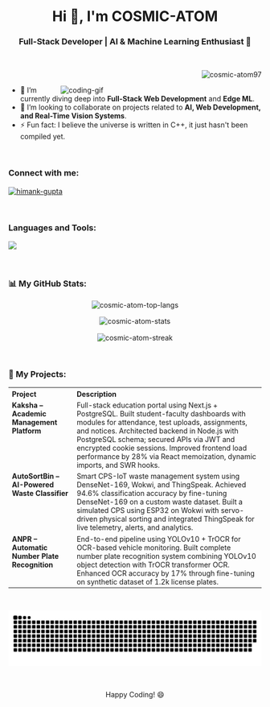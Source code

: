 <h1 align="center">Hi 👋, I'm COSMIC-ATOM</h1>
<h3 align="center">Full-Stack Developer | AI & Machine Learning Enthusiast 🚀</h3>

<br>

<p align="right"> <img src="https://komarev.com/ghpvc/?username=COSMIC-ATOM97&label=Profile%20views&color=0e75b6&style=flat"
    alt="cosmic-atom97" /> 
  </p>

<p><img align="right" width="400" src="https://cdn.dribbble.com/users/1162077/screenshots/3848914/media/761745a348c130b07833c358958864df.gif" alt="coding-gif" /></p>

- 🌱 I’m currently diving deep into **Full-Stack Web Development** and **Edge ML**.
- 👯 I’m looking to collaborate on projects related to **AI, Web Development, and Real-Time Vision Systems**.
- ⚡ Fun fact: I believe the universe is written in C++, it just hasn't been compiled yet.

<br>

<h3 align="left">Connect with me:</h3>
<p align="left">
  <a href="https://www.linkedin.com/in/himank-gupta-a77443283/" target="blank"><img align="center"
      src="https://raw.githubusercontent.com/rahuldkjain/github-profile-readme-generator/master/src/images/icons/Social/linked-in-alt.svg"
      alt="himank-gupta" height="30" width="40" /></a>
</p>

<br>

<h3 align="left">Languages and Tools:</h3>
<p align="left">
  <a href="https://skillicons.dev">
    <img src="https://skillicons.dev/icons?i=cpp,python,js,ts,java,sql,git,postman,linux,nextjs,react,nodejs,mongodb,postgres" />
  </a>
</p>

<br>

<h3 align="left">📊 My GitHub Stats:</h3>
<p align="center">
  <img align="center" src="https://github-readme-stats.vercel.app/api/top-langs?username=COSMIC-ATOM97&show_icons=true&locale=en&layout=compact&theme=dracula" alt="cosmic-atom-top-langs" />
</p>
<p align="center">
  <img align="center" src="https://github-readme-stats.vercel.app/api?username=COSMIC-ATOM97&show_icons=true&locale=en&theme=dracula&include_all_commits=true&count_private=true" alt="cosmic-atom-stats" />
</p>
<p align="center">
  <img align="center" src="https://github-readme-streak-stats.herokuapp.com/?user=COSMIC-ATOM97&theme=dracula" alt="cosmic-atom-streak" />
</p>

<br>

<h3 align="left">🚀 My Projects:</h3>
<table width="100%">
  <tr>
    <th align="left">Project</th>
    <th align="left">Description</th>
  </tr>
  <tr>
    <td valign="top"><strong>Kaksha – Academic Management Platform</strong></td>
    <td valign="top">Full-stack education portal using Next.js + PostgreSQL. Built student-faculty dashboards with modules for attendance, test uploads, assignments, and notices. Architected backend in Node.js with PostgreSQL schema; secured APIs via JWT and encrypted cookie sessions. Improved frontend load performance by 28% via React memoization, dynamic imports, and SWR hooks.</td>
  </tr>
  <tr>
    <td valign="top"><strong>AutoSortBin – AI-Powered Waste Classifier</strong></td>
    <td valign="top">Smart CPS-IoT waste management system using DenseNet-169, Wokwi, and ThingSpeak. Achieved 94.6% classification accuracy by fine-tuning DenseNet-169 on a custom waste dataset. Built a simulated CPS using ESP32 on Wokwi with servo-driven physical sorting and integrated ThingSpeak for live telemetry, alerts, and analytics.</td>
  </tr>
  <tr>
    <td valign="top"><strong>ANPR – Automatic Number Plate Recognition</strong></td>
    <td valign="top">End-to-end pipeline using YOLOv10 + TrOCR for OCR-based vehicle monitoring. Built complete number plate recognition system combining YOLOv10 object detection with TrOCR transformer OCR. Enhanced OCR accuracy by 17% through fine-tuning on synthetic dataset of 1.2k license plates.</td>
  </tr>
</table>

<br>

<p align="center">
  <img src="https://raw.githubusercontent.com/Elanza-48/Elanza-48/main/resources/img/github-contribution-grid-snake.svg"
    alt="contribution-grid-snake" />
</p>

<br>

<p align="center">Happy Coding! 😄</p>
